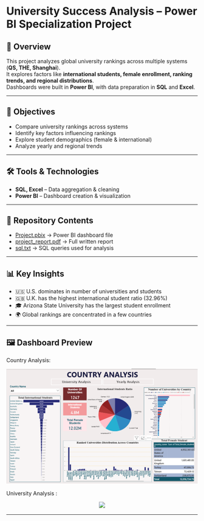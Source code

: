 # University Success Analysis – Power BI Specialization Project

## 📌 Overview
This project analyzes global university rankings across multiple systems (**QS, THE, Shanghai**).  
It explores factors like **international students, female enrollment, ranking trends, and regional distributions**.  
Dashboards were built in **Power BI**, with data preparation in **SQL** and **Excel**.

---

## 🎯 Objectives
- Compare university rankings across systems  
- Identify key factors influencing rankings  
- Explore student demographics (female & international)  
- Analyze yearly and regional trends  

---

## 🛠 Tools & Technologies
- **SQL, Excel** – Data aggregation & cleaning  
- **Power BI** – Dashboard creation & visualization  

---
## 📂 Repository Contents
- [Project.pbix](./Project.pbix) → Power BI dashboard file  
- [project_report.pdf](./project_report.pdf) → Full written report  
- [sql.txt](./sql.txt) → SQL queries used for analysis  

---

## 📊 Key Insights
- 🇺🇸 U.S. dominates in number of universities and students  
- 🇬🇧 U.K. has the highest international student ratio (32.96%)  
- 🎓 Arizona State University has the largest student enrollment  
- 🌍 Global rankings are concentrated in a few countries  

---

## 🖼 Dashboard Preview
Country Analysis:
<p align=center><img width="602" src="https://github.com/Marie-glitch02/university-success-analysis/blob/main/Screenshot%202025-09-12%20145814.png"/> </p>

University Analysis :

<p align=center><img width="602" src="https://github.com/Marie-glitch02/university-success-analysis/blob/main/Screenshot%202025-09-12%20203520.png/> </p>

yearly Analysis: 

<p align=center><img width="602" src="https://github.com/Marie-glitch02/university-success-analysis/blob/main/Screenshot%202025-09-12%20214125.png"/> </p>

---

